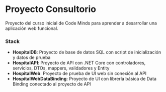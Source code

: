 # Proyecto Consultorio
Proyecto del curso inicial de Code Minds para aprender a desarrollar una aplicación web funcional.

### Stack
* **HospitalDB**: Proyecto de base de datos SQL con script de inicialización y datos de prueba
* **HospitalAPI**: Proyecto de API con .NET Core con controladores, servicios, DTOs, mappers, validadores y Entity
* **HospitalWeb**: Proyecto de prueba de UI web sin conexión al API
* **HospitalWebDataBinding**: Proyecto de UI con librería básica de Data Binding conectado al proyecto de API
